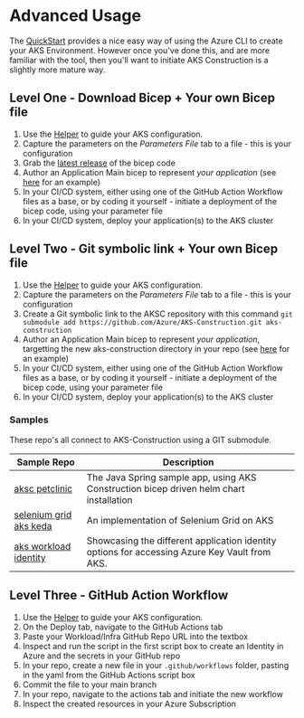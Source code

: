 # Advanced Usage

The [QuickStart](https://github.com/Azure/AKS-Construction#quickstart) provides a nice easy way of using the Azure CLI to create your AKS Environment. However once you've done this, and are more familiar with the tool, then you'll want to initiate AKS Construction is a slightly more mature way.

## Level One - Download Bicep + Your own Bicep file

1. Use the [Helper](https://azure.github.io/AKS-Construction/) to guide your AKS configuration.
1. Capture the parameters on the *Parameters File* tab to a file - this is your configuration
1. Grab the [latest release](https://github.com/Azure/AKS-Construction/releases) of the bicep code
1. Author an Application Main bicep to represent *your application* (see [here](../samples/SampleAppMain.bicep) for an example)
1. In your CI/CD system, either using one of the GitHub Action Workflow files as a base, or by coding it yourself - initiate a deployment of the bicep code, using your parameter file
1. In your CI/CD system, deploy your application(s) to the AKS cluster


## Level Two - Git symbolic link + Your own Bicep file

1. Use the [Helper](https://azure.github.io/AKS-Construction/) to guide your AKS configuration.
1. Capture the parameters on the *Parameters File* tab to a file - this is your configuration
1. Create a Git symbolic link to the AKSC repository with this command `git submodule add https://github.com/Azure/AKS-Construction.git aks-construction`
1. Author an Application Main bicep to represent *your application*, targetting the new aks-construction directory in your repo (see [here](../samples/SampleAppMain.bicep) for an example)
1. In your CI/CD system, either using one of the GitHub Action Workflow files as a base, or by coding it yourself - initiate a deployment of the bicep code, using your parameter file
1. In your CI/CD system, deploy your application(s) to the AKS cluster

### Samples

These repo's all connect to AKS-Construction using a GIT submodule.

Sample Repo | Description
----------- | -----------
[aksc petclinic](https://github.com/Gordonby/aksc-petclinic) | The Java Spring sample app, using AKS Construction bicep driven helm chart installation
[selenium grid aks keda](https://github.com/Azure-Samples/selenium-grid-aks-keda) | An implementation of Selenium Grid on AKS
[aks workload identity](https://github.com/Azure-Samples/aks-workload-identity) | Showcasing the different application identity options for accessing Azure Key Vault from AKS.

## Level Three - GitHub Action Workflow

1. Use the [Helper](https://azure.github.io/AKS-Construction/) to guide your AKS configuration.
1. On the Deploy tab, navigate to the GitHub Actions tab
1. Paste your Workload/Infra GitHub Repo URL into the textbox
1. Inspect and run the script in the first script box to create an Identity in Azure and the secrets in your GitHub repo
1. In your repo, create a new file in your `.github/workflows` folder, pasting in the yaml from the GitHub Actions script box
1. Commit the file to your main branch
1. In your repo, navigate to the actions tab and initiate the new workflow
1. Inspect the created resources in your Azure Subscription
